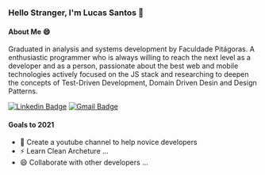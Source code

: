 ### Hello Stranger, I'm Lucas Santos 👋



#### About Me 😄

Graduated in analysis and systems development by Faculdade Pitágoras. A enthusiastic programmer who is always willing to reach the next level as a developer and as a person, passionate about the best web and mobile technologies actively focused on the JS stack and researching to deepen the concepts of Test-Driven Development, Domain Driven Desin and Design Patterns.

[![Linkedin Badge](https://img.shields.io/badge/-Lucas%20Santos-6633cc?style=flat-square&logo=Linkedin&logoColor=white&link=https://www.linkedin.com/in/lucas-santos-95767a16a/)](https://www.linkedin.com/in/lucas-santos-95767a16a/) 
[![Gmail Badge](https://img.shields.io/badge/-dev_lucas.santoS@hotmail.com-6633cc?style=flat-square&logo=Hotmail&logoColor=white&link=mailto:dev_lucas.santoS@hotmail.com)](mailto:dev_lucas.santoS@hotmail.com)


#### Goals to 2021
- 🔭 Create a youtube channel to help novice developers
- ⚡ Learn Clean Archeture ...
- 😄 Collaborate with other developers ...


